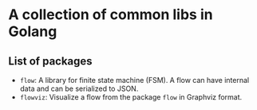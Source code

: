 # A collection of common libs in Golang

## List of packages

- `flow`: A library for finite state machine (FSM). A flow can have internal data and can be serialized to JSON.
- `flowviz`: Visualize a flow from the package `flow` in Graphviz format.
